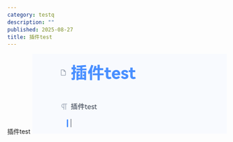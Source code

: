 ```yaml
---
category: testq
description: ""
published: 2025-08-27
title: 插件test
---
```


插件test
![image](./assets/image-20250827165603-0sduzmx.png)